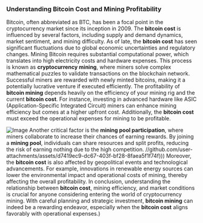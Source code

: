 ### Understanding Bitcoin Cost and Mining Profitability
Bitcoin, often abbreviated as BTC, has been a focal point in the cryptocurrency market since its inception in 2009. The **bitcoin cost** is influenced by several factors, including supply and demand dynamics, market sentiment, and mining difficulty. As of late, the **bitcoin cost** has seen significant fluctuations due to global economic uncertainties and regulatory changes.
Mining Bitcoin requires substantial computational power, which translates into high electricity costs and hardware expenses. This process is known as **cryptocurrency mining**, where miners solve complex mathematical puzzles to validate transactions on the blockchain network. Successful miners are rewarded with newly minted bitcoins, making it a potentially lucrative venture if executed efficiently.
The profitability of **bitcoin mining** depends heavily on the efficiency of your mining rig and the current **bitcoin cost**. For instance, investing in advanced hardware like ASIC (Application-Specific Integrated Circuit) miners can enhance mining efficiency but comes at a higher upfront cost. Additionally, the **bitcoin cost** must exceed the operational expenses for mining to be profitable. 

![Image](https://github.com/user-attachments/assets/d7419ec9-dc67-403f-bf28-8faea5f1f74f)
Another critical factor is the **mining pool participation**, where miners collaborate to increase their chances of earning rewards. By joining a **mining pool**, individuals can share resources and split profits, reducing the risk of earning nothing due to the high competition.
 //github.com/user-attachments/assets/d7419ec9-dc67-403f-bf28-8faea5f1f74f)))
Moreover, the **bitcoin cost** is also affected by geopolitical events and technological advancements. For example, innovations in renewable energy sources can lower the environmental impact and operational costs of mining, thereby affecting the overall profitability. 
In conclusion, understanding the relationship between **bitcoin cost**, mining efficiency, and market conditions is crucial for anyone considering entering the world of cryptocurrency mining. With careful planning and strategic investment, **bitcoin mining** can indeed be a rewarding endeavor, especially when the **bitcoin cost** aligns favorably with operational expenses.)
